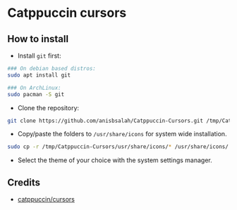 # Catppuccin cursors

## How to install

* Install `git` first:

```bash
### On debian based distros:
sudo apt install git

### On ArchLinux:
sudo pacman -S git
```

* Clone the repository:

```bash
git clone https://github.com/anisbsalah/Catppuccin-Cursors.git /tmp/Catppuccin-Cursors
```

* Copy/paste the folders to `/usr/share/icons` for system wide installation.

```bash
sudo cp -r /tmp/Catppuccin-Cursors/usr/share/icons/* /usr/share/icons/
```

* Select the theme of your choice with the system settings manager.

## Credits

* [catppuccin/cursors](https://github.com/catppuccin/cursors)
